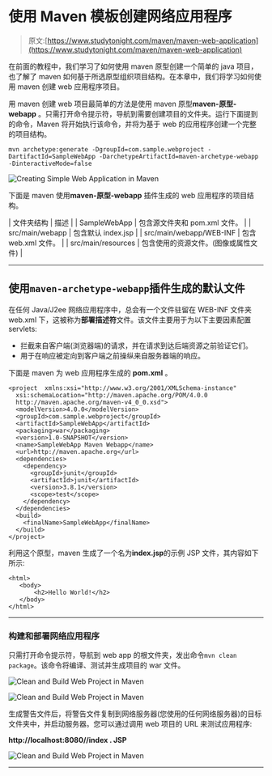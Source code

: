 # 使用 Maven 模板创建网络应用程序

> 原文:[https://www.studytonight.com/maven/maven-web-application](https://www.studytonight.com/maven/maven-web-application)

在前面的教程中，我们学习了如何使用 maven 原型创建一个简单的 java 项目，也了解了 maven 如何基于所选原型组织项目结构。在本章中，我们将学习如何使用 maven 创建 web 应用程序项目。

用 maven 创建 web 项目最简单的方法是使用 maven 原型**maven-原型-webapp** 。只需打开命令提示符，导航到需要创建项目的文件夹。运行下面提到的命令，Maven 将开始执行该命令，并将为基于 web 的应用程序创建一个完整的项目结构。

```
mvn archetype:generate -DgroupId=com.sample.webproject -DartifactId=SampleWebApp -DarchetypeArtifactId=maven-archetype-webapp -DinteractiveMode=false
```

![Creating Simple Web Application in Maven](../Images/b81753692a30947505cdd7b8eedd1c0e.png)

下面是 maven 使用**maven-原型-webapp** 插件生成的 web 应用程序的项目结构。

| 文件夹结构 | 描述 |
| SampleWebApp | 包含源文件夹和 pom.xml 文件。 |
| src/main/webapp | 包含默认 index.jsp |
| src/main/webapp/WEB-INF | 包含 web.xml 文件。 |
| src/main/resources | 包含使用的资源文件。(图像或属性文件) |

* * *

## 使用`maven-archetype-webapp`插件生成的默认文件

在任何 Java/J2ee 网络应用程序中，总会有一个文件驻留在 WEB-INF 文件夹 web.xml 下，这被称为**部署描述符**文件。该文件主要用于为以下主要因素配置 servlets:

*   拦截来自客户端(浏览器端)的请求，并在请求到达后端资源之前验证它们。
*   用于在响应被定向到客户端之前操纵来自服务器端的响应。

下面是 maven 为 web 应用程序生成的 **pom.xml** 。

```
<project  xmlns:xsi="http://www.w3.org/2001/XMLSchema-instance"
  xsi:schemaLocation="http://maven.apache.org/POM/4.0.0 
  http://maven.apache.org/maven-v4_0_0.xsd">
  <modelVersion>4.0.0</modelVersion>
  <groupId>com.sample.webproject</groupId>
  <artifactId>SampleWebApp</artifactId>
  <packaging>war</packaging>
  <version>1.0-SNAPSHOT</version>
  <name>SampleWebApp Maven Webapp</name>
  <url>http://maven.apache.org</url>
  <dependencies>
    <dependency>
      <groupId>junit</groupId>
      <artifactId>junit</artifactId>
      <version>3.8.1</version>
      <scope>test</scope>
    </dependency>
  </dependencies>
  <build>
    <finalName>SampleWebApp</finalName>
  </build>
</project> 
```

利用这个原型，maven 生成了一个名为**index.jsp**的示例 JSP 文件，其内容如下所示:

```
<html>
   <body>
       <h2>Hello World!</h2>
   </body>
</html> 
```

* * *

### 构建和部署网络应用程序

只需打开命令提示符，导航到 web app 的根文件夹，发出命令`mvn clean package`。该命令将编译、测试并生成项目的 war 文件。

![Clean and Build Web Project in Maven](../Images/af6217dab2325356f39ac6cfb8990ca4.png)

![Clean and Build Web Project in Maven](../Images/23a6f421463f1d10790defa577942fe5.png)

生成警告文件后，将警告文件复制到网络服务器(您使用的任何网络服务器)的目标文件夹中，并启动服务器。您可以通过调用 web 项目的 URL 来测试应用程序:

**http://localhost:8080/<project name>/index . JSP**

![Clean and Build Web Project in Maven](../Images/95de9e1a9e33ac0f9c2005523f9ec7f8.png)

* * *